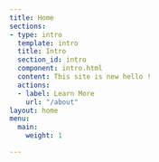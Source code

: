 ```yaml
---
title: Home
sections:
- type: intro
  template: intro
  title: Intro
  section_id: intro
  component: intro.html
  content: This site is new hello !
  actions:
  - label: Learn More
    url: "/about"
layout: home
menu:
  main:
    weight: 1

---
```

